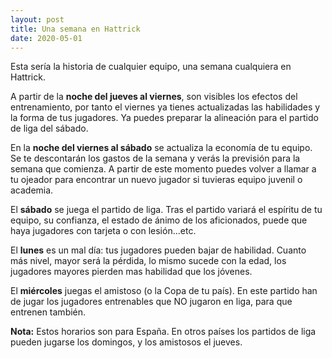 ```yaml
---
layout: post
title: Una semana en Hattrick
date: 2020-05-01
---
```


Esta sería la historia de cualquier equipo, una semana cualquiera en Hattrick.

A partir de la **noche del jueves al viernes**, son visibles los efectos del entrenamiento, por tanto el viernes ya tienes actualizadas las habilidades y la forma de tus jugadores. Ya puedes preparar la alineación para el partido de liga del sábado.

En la **noche del viernes al sábado** se actualiza la economía de tu equipo. Se te descontarán los gastos de la semana y verás la previsión para la semana que comienza.
A partir de este momento puedes volver a llamar a tu ojeador para encontrar un nuevo jugador si tuvieras equipo juvenil o academia. 

El **sábado** se juega el partido de liga. Tras el partido variará el espíritu de tu equipo, su confianza, el estado de ánimo de los aficionados, puede que haya jugadores con tarjeta o con lesión...etc.

El **lunes** es un mal día: tus jugadores pueden bajar de habilidad. Cuanto más nivel, mayor será la pérdida, lo mismo sucede con la edad, los jugadores mayores pierden mas habilidad que los jóvenes.

El **miércoles** juegas el amistoso (o la Copa de tu país). En este partido han de jugar los jugadores entrenables que NO jugaron en liga, para que entrenen también.

**Nota:** Estos horarios son para España. En otros países los partidos de liga pueden jugarse los domingos, y los amistosos el jueves.
